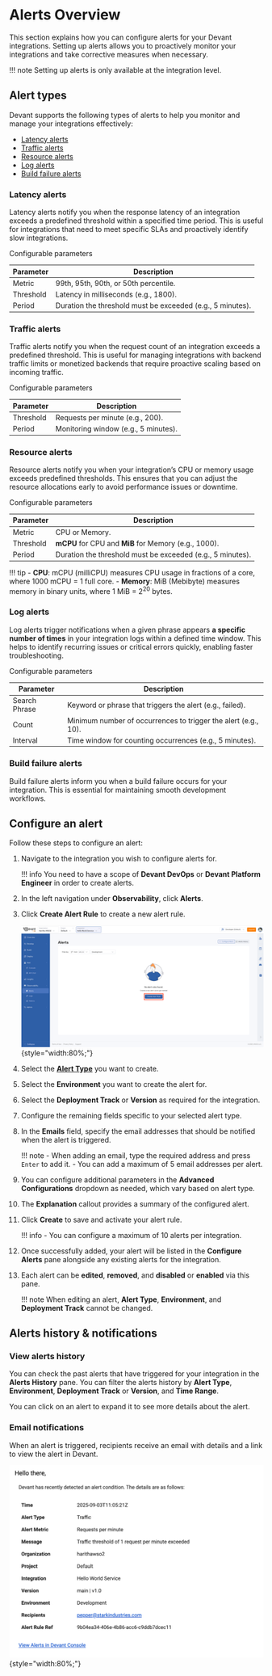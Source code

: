 # Alerts Overview

This section explains how you can configure alerts for your Devant integrations. Setting up alerts allows you to proactively monitor your integrations and take corrective measures when necessary.

!!! note
    Setting up alerts is only available at the integration level.

## Alert types

Devant supports the following types of alerts to help you monitor and manage your integrations effectively:

- [Latency alerts](#latency-alerts)
- [Traffic alerts](#traffic-alerts)
- [Resource alerts](#resource-alerts)
- [Log alerts](#log-alerts)
- [Build failure alerts](#build-failure-alerts)

### Latency alerts

Latency alerts notify you when the response latency of an integration exceeds a predefined threshold within a specified time period. This is useful for integrations that need to meet specific SLAs and proactively identify slow integrations.

Configurable parameters

| **Parameter** | **Description**                                                                 |
|---------------|---------------------------------------------------------------------------------|
| Metric        | 99th, 95th, 90th, or 50th percentile.                                           |
| Threshold     | Latency in milliseconds (e.g., 1800).                                           |
| Period        | Duration the threshold must be exceeded (e.g., 5 minutes).                      |

### Traffic alerts

Traffic alerts notify you when the request count of an integration exceeds a predefined threshold. This is useful for managing integrations with backend traffic limits or monetized backends that require proactive scaling based on incoming traffic.

Configurable parameters

| **Parameter** | **Description**                                                                 |
|---------------|---------------------------------------------------------------------------------|
| Threshold     | Requests per minute (e.g., 200).                                                |
| Period        | Monitoring window (e.g., 5 minutes).                                            |

### Resource alerts

Resource alerts notify you when your integration’s CPU or memory usage exceeds predefined thresholds. This ensures that you can adjust the resource allocations early to avoid performance issues or downtime.

Configurable parameters

| **Parameter** | **Description**                                                                 |
|---------------|---------------------------------------------------------------------------------|
| Metric        | CPU or Memory.                                                                  |
| Threshold     | **mCPU** for CPU and **MiB** for Memory (e.g., 1000).                            |
| Period        | Duration the threshold must be exceeded (e.g., 5 minutes).                      |

!!! tip
    - **CPU**: mCPU (milliCPU) measures CPU usage in fractions of a core, where 1000 mCPU = 1 full core.
    - **Memory**: MiB (Mebibyte) measures memory in binary units, where 1 MiB = 2<sup>20</sup> bytes.

### Log alerts

Log alerts trigger notifications when a given phrase appears **a specific number of times** in your integration logs within a defined time window. This helps to identify recurring issues or critical errors quickly, enabling faster troubleshooting.

Configurable parameters

| **Parameter** | **Description**                                                                 |
|---------------|---------------------------------------------------------------------------------|
| Search Phrase | Keyword or phrase that triggers the alert (e.g., failed).                       |
| Count         | Minimum number of occurrences to trigger the alert (e.g., 10).                  |
| Interval      | Time window for counting occurrences (e.g., 5 minutes).                         |

### Build failure alerts

Build failure alerts inform you when a build failure occurs for your integration. This is essential for maintaining smooth development workflows.

## Configure an alert

Follow these steps to configure an alert:

1. Navigate to the integration you wish to configure alerts for.

    !!! info
        You need to have a scope of **Devant DevOps** or **Devant Platform Engineer** in order to create alerts.

2. In the left navigation under **Observability**, click **Alerts**.
3. Click **Create Alert Rule** to create a new alert rule.
    
    ![Create Alert](../assets/img/monitoring-and-insights/alerts/alert-creation.png){style="width:80%;"}

4. Select the **[Alert Type](#alert-types)** you want to create.
5. Select the **Environment** you want to create the alert for.
6. Select the **Deployment Track** or **Version** as required for the integration.
7. Configure the remaining fields specific to your selected alert type.
8. In the **Emails** field, specify the email addresses that should be notified when the alert is triggered.

    !!! note
        - When adding an email, type the required address and press `Enter` to add it.
        - You can add a maximum of 5 email addresses per alert.

9. You can configure additional parameters in the **Advanced Configurations** dropdown as needed, which vary based on alert type.
10. The **Explanation** callout provides a summary of the configured alert.
11. Click **Create** to save and activate your alert rule.

    !!! info
        - You can configure a maximum of 10 alerts per integration.

12. Once successfully added, your alert will be listed in the **Configure Alerts** pane alongside any existing alerts for the integration.
13. Each alert can be **edited**, **removed**, and **disabled** or **enabled** via this pane.

    !!! note
        When editing an alert, **Alert Type**, **Environment**, and **Deployment Track** cannot be changed.

## Alerts history & notifications

### View alerts history

You can check the past alerts that have triggered for your integration in the **Alerts History** pane. You can filter the alerts history by **Alert Type**, **Environment**, **Deployment Track** or **Version**, and **Time Range**.

You can click on an alert to expand it to see more details about the alert.

### Email notifications

When an alert is triggered, recipients receive an email with details and a link to view the alert in Devant.

![Email Notification](../assets/img/monitoring-and-insights/alerts/email-notification.png){style="width:80%;"}
